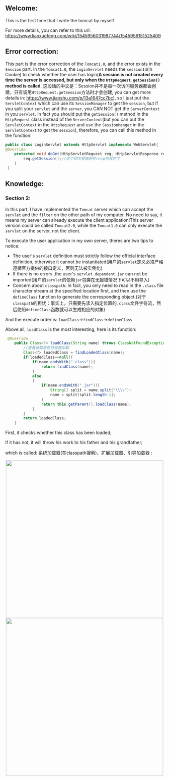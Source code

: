 ## Welcome:
This is the first time that I write the tomcat by myself

For more details, you can refer to this url: https://www.liaoxuefeng.com/wiki/1545956031987744/1545956151525409

## Error correction:

This part is the error correction of the `Tomcat1.0`, and the error exists in the `Session` part. In the `Tomcat1.0`, the `LoginServlet` needs the `sessionId`(in Cookie) to check whether the user has login(**A session is not created every time the server is accessed, but only when the `HttpRequest.getSession()` method is called**, 这段话的中文是：Session并不是每一次访问服务器都会创建，只有调用`HttpRequest.getSession`方法时才会创建, you can get more details in: https://www.jianshu.com/p/13a1647cc7bc), so I just put the `ServletContext` which can use its `SessionManager` to get the `session`, but if you split your `servlet` and the `server`, you CAN NOT get the `ServerContext` in you `servlet`. In fact you should put the `getSession()` method in the `HttpRequest` class instead of the `ServerContext`(but you can put the `ServletContext` in the `HttpRequest` and use the `SessionManger` in the `ServletContext` to get the `session`), therefore, you can call this method in the function:

```java
public class LoginServlet extends HttpServlet implements WebServlet{
@Override
    protected void doGet(HttpServletRequest req, HttpServletResponse resp) throws ServletException, IOException {
        req.getSession();//这个初次登陆的往resp也写完了
    }
 }
```

## Knowledge:

### Section 2:

In this part, I have implemented the `Tomcat` server which can accept the `servlet` and the `filter` on the other path of my computer. No need to say, it means my server can already execute the client application!This server version could be called `Tomcat2.0`, while the `Tomcat1.0` can only execute the `servlet` on the server, not the client.

To execute the user application in my own server, theres are two tips to notice:

* The user's `servlet` definition must strictly follow the official interface definition, otherwise it cannot be instantiated(用户的`servlet`定义必须严格遵循官方提供的接口定义，否则无法被实例化)
* If there is no errors ,the user's `servlet dependent jar` can not be imported(用户的`servlet`的依赖`jar`包类在无报错情况下可以不用导入)
* Concern about `classpath`: In fact, you only need to read in the `.class` file character stream at the specified location first, and then use the `defineClass` function to generate the corresponding object.(对于`classpath`的担忧：事实上，只需要先读入指定位置的`.class`文件字符流，然后使用`defineClass`函数就可以生成相应的对象)

And the execute order is: `loadClass`->`findClass`->`defineClass`

Above all, `loadClass` is the most interesting, here is its function:

```java
 @Override
    public Class<?> loadClass(String name) throws ClassNotFoundException {
        //查看该类是否已经被加载
        Class<?> loadedClass = findLoadedClass(name);
        if(loadedClass==null){
            if(name.endsWith(".class")){
                return findClass(name);
            }
            else
            {
                if(name.endsWith(".jar")){
                    String[] split = name.split("\\\\");
                    name = split[split.length-1];
                }
                return this.getParent().loadClass(name);
            }
        }
        return loadedClass;
    }
```

First, it checks whether this class has been loaded;

If it has not, it will throw his work to his father and his grandfather;

which is called: 系统加载器(在classpath搜索)、扩展加载器、引导加载器 :

<div align="center">
    <img src="https://github.com/sqrt81xmy/MyTomcat/assets/89298656/d291ea31-3ab0-4559-acbd-a97d3cc295b1" width=500 hight=400>
</div>

<div align="center">
    <img src="https://github.com/sqrt81xmy/MyTomcat/assets/89298656/40cccbca-bb7d-4185-8938-cede3b692c18" width=500 hight=400>
</div>



